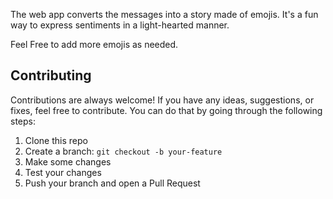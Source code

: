 The web app converts the messages into a story made of emojis. It's a fun way to express sentiments in a light-hearted manner.

Feel Free to add more emojis as needed.

## Contributing

Contributions are always welcome! If you have any ideas, suggestions, or fixes, feel free to contribute. You can do that by going through the following steps:

1. Clone this repo
2. Create a branch: `git checkout -b your-feature`
3. Make some changes
4. Test your changes
5. Push your branch and open a Pull Request
